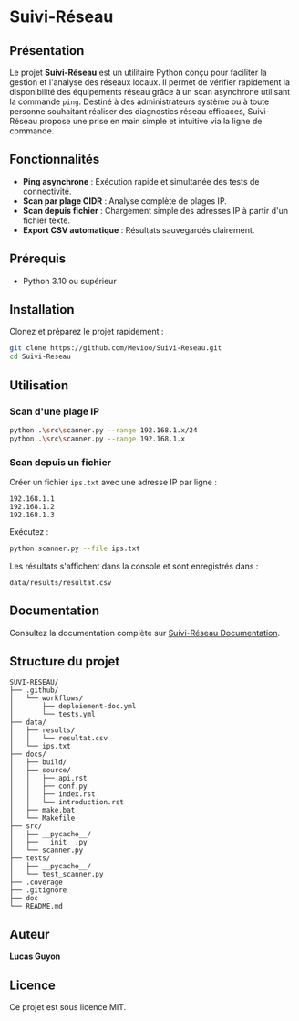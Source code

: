 
# Suivi-Réseau

## Présentation

Le projet **Suivi-Réseau** est un utilitaire Python conçu pour faciliter la gestion et l'analyse des réseaux locaux. Il permet de vérifier rapidement la disponibilité des équipements réseau grâce à un scan asynchrone utilisant la commande `ping`. Destiné à des administrateurs système ou à toute personne souhaitant réaliser des diagnostics réseau efficaces, Suivi-Réseau propose une prise en main simple et intuitive via la ligne de commande.

## Fonctionnalités

- **Ping asynchrone** : Exécution rapide et simultanée des tests de connectivité.
- **Scan par plage CIDR** : Analyse complète de plages IP.
- **Scan depuis fichier** : Chargement simple des adresses IP à partir d'un fichier texte.
- **Export CSV automatique** : Résultats sauvegardés clairement.

## Prérequis

- Python 3.10 ou supérieur

## Installation

Clonez et préparez le projet rapidement :

```bash
git clone https://github.com/Mevioo/Suivi-Reseau.git
cd Suivi-Reseau
```

## Utilisation

### Scan d'une plage IP

```bash
python .\src\scanner.py --range 192.168.1.x/24
python .\src\scanner.py --range 192.168.1.x
```

### Scan depuis un fichier

Créer un fichier `ips.txt` avec une adresse IP par ligne :

```
192.168.1.1
192.168.1.2
192.168.1.3
```

Exécutez :

```bash
python scanner.py --file ips.txt
```

Les résultats s'affichent dans la console et sont enregistrés dans :

```
data/results/resultat.csv
```

## Documentation

Consultez la documentation complète sur [Suivi-Réseau Documentation](https://Mevioo.github.io/suivi-reseau/).

## Structure du projet

```
SUVI-RESEAU/
├── .github/
│   └── workflows/
│       ├── deploiement-doc.yml
│       └── tests.yml
├── data/
│   ├── results/
│   │   └── resultat.csv
│   └── ips.txt
├── docs/
│   ├── build/
│   ├── source/
│   │   ├── api.rst
│   │   ├── conf.py
│   │   ├── index.rst
│   │   └── introduction.rst
│   ├── make.bat
│   └── Makefile
├── src/
│   ├── __pycache__/
│   ├── __init__.py
│   └── scanner.py
├── tests/
│   ├── __pycache__/
│   └── test_scanner.py
├── .coverage
├── .gitignore
├── doc
└── README.md
```

## Auteur

**Lucas Guyon**

## Licence

Ce projet est sous licence MIT.
